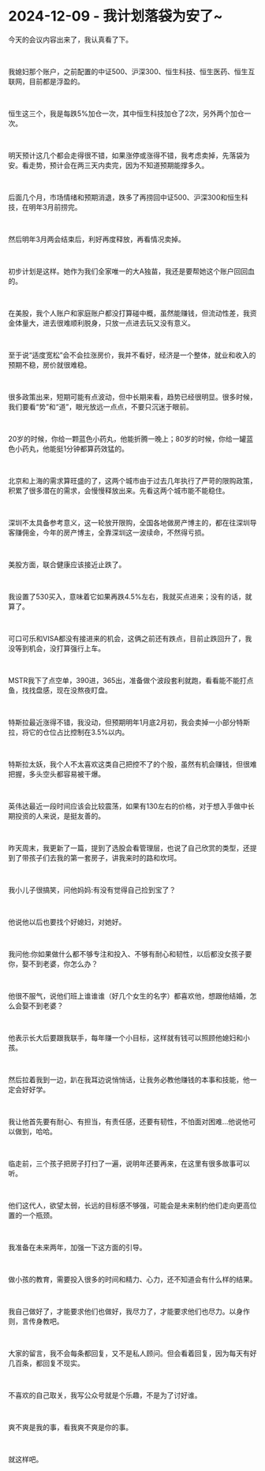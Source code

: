 # 2024-12-09 - 我计划落袋为安了~

<p style="visibility: visible;">今天的会议内容出来了，我认真看了下。</p><p style="visibility: visible;"><br style="visibility: visible;"></p><p style="visibility: visible;">我媳妇那个账户，之前配置的中证500、沪深300、恒生科技、恒生医药、恒生互联网，目前都是浮盈的。</p><p style="visibility: visible;"><br style="visibility: visible;"></p><p style="visibility: visible;">恒生这三个，我是每跌5%加仓一次，其中恒生科技加仓了2次，另外两个加仓一次。</p><p style="visibility: visible;"><br style="visibility: visible;"></p><p style="visibility: visible;">明天预计这几个都会走得很不错，如果涨停或涨得不错，我考虑卖掉，先落袋为安。看走势，预计会在两三天内卖完，因为不知道预期能撑多久。</p><p style="visibility: visible;"><br style="visibility: visible;"></p><p style="visibility: visible;">后面几个月，市场情绪和预期消退，跌多了再捞回中证500、沪深300和恒生科技，在明年3月前捞完。</p><p style="visibility: visible;"><br style="visibility: visible;"></p><p style="visibility: visible;">然后明年3月两会结束后，利好再度释放，再看情况卖掉。</p><p style="visibility: visible;"><br style="visibility: visible;"></p><p style="visibility: visible;">初步计划是这样。她作为我们全家唯一的大A独苗，我还是要帮她这个账户回回血的。</p><p style="visibility: visible;"><br style="visibility: visible;"></p><p style="visibility: visible;">在美股，我个人账户和家庭账户都没打算碰中概，虽然能赚钱，但流动性差，我资金体量大，进去很难顺利脱身，只放一点进去玩又没有意义。</p><p style="visibility: visible;"><br style="visibility: visible;"></p><p style="visibility: visible;">至于说“适度宽松”会不会拉涨房价，我并不看好，经济是一个整体，就业和收入的预期不稳，房价就很难稳。</p><p style="visibility: visible;"><br style="visibility: visible;"></p><p style="visibility: visible;">很多政策出来，短期可能有点波动，但中长期来看，趋势已经很明显。很多时候，我们要看“势”和“道”，眼光放远一点点，不要只沉迷于眼前。</p><p style="visibility: visible;"><br style="visibility: visible;"></p><p style="visibility: visible;">20岁的时候，你给一颗蓝色小药丸，他能折腾一晚上；80岁的时候，你给一罐蓝色小药丸，他能挺1分钟都算药效猛的。</p><p style="visibility: visible;"><br style="visibility: visible;"></p><p style="visibility: visible;">北京和上海的需求算旺盛的了，这两个城市由于过去几年执行了严苛的限购政策，积累了很多潜在的需求，会慢慢释放出来。先看这两个城市能不能稳住。</p><p style="visibility: visible;"><br style="visibility: visible;"></p><p style="visibility: visible;">深圳不太具备参考意义，这一轮放开限购，全国各地做房产博主的，都在往深圳导客赚佣金，今年的房产博主，全靠深圳这一波续命，不然得亏损。</p><p style="visibility: visible;"><br style="visibility: visible;"></p><p style="visibility: visible;">美股方面，联合健康应该接近止跌了。</p><p style="visibility: visible;"><br style="visibility: visible;"></p><p style="visibility: visible;">我设置了530买入，意味着它如果再跌4.5%左右，我就买点进来；没有的话，就算了。</p><p style="visibility: visible;"><br style="visibility: visible;"></p><p style="visibility: visible;">可口可乐和VISA都没有接进来的机会，这俩之前还有跌点，目前止跌回升了，我没等到机会，没打算强行上车。</p><p><br></p><p>MSTR我下了点空单，390进，365出，准备做个波段套利就跑，看看能不能打点鱼，找找盘感，现在没熬夜盯盘。</p><p><br></p><p>特斯拉最近涨得不错，我没动，但预期明年1月底2月初，我会卖掉一小部分特斯拉，将它的仓位占比控制在3.5%以内。</p><p><br></p><p>特斯拉太妖，我个人不太喜欢这类自己把控不了的个股，虽然有机会赚钱，但很难把握，多头空头都容易被干爆。</p><p><br></p><p>英伟达最近一段时间应该会比较震荡，如果有130左右的价格，对于想入手做中长期投资的人来说，是挺友善的。</p><p><br></p><p>昨天周末，我更新了一篇，提到了选股会看管理层，也说了自己欣赏的类型，还提到了带孩子们去我的第一套房子，讲我来时的路和坎坷。</p><p><br></p><p>我小儿子很搞笑，问他妈妈:有没有觉得自己捡到宝了？</p><p><br></p><p>他说他以后也要找个好媳妇，对她好。</p><p><br></p><p>我问他:你如果做什么都不够专注和投入、不够有耐心和韧性，以后都没女孩子要你，娶不到老婆，你怎么办？</p><p><br></p><p>他很不服气，说他们班上谁谁谁（好几个女生的名字）都喜欢他，想跟他结婚，怎么会娶不到老婆？</p><p><br></p><p>他表示长大后要跟我联手，每年赚一个小目标，这样就有钱可以照顾他媳妇和小孩。</p><p><br></p><p>然后拉着我到一边，趴在我耳边说悄悄话，让我务必教他赚钱的本事和技能，他一定会好好学。</p><p><br></p><p>我让他首先要有耐心、有担当，有责任感，还要有韧性，不怕面对困难…他说他可以做到，哈哈。</p><p><br></p><p>临走前，三个孩子把房子打扫了一遍，说明年还要再来，在这里有很多故事可以听。</p><p><br></p><p>他们这代人，欲望太弱，长远的目标感不够强，可能会是未来制约他们走向更高位置的一个瓶颈。</p><p><br></p><p>我准备在未来两年，加强一下这方面的引导。</p><p><br></p><p>做小孩的教育，需要投入很多的时间和精力、心力，还不知道会有什么样的结果。</p><p><br></p><p>我自己做好了，才能要求他们也做好，我尽力了，才能要求他们也尽力。以身作则，言传身教吧。</p><p><br></p><p>大家的留言，我不会每条都回复，又不是私人顾问。但会看着回复，因为每天有好几百条，都回复不现实。</p><p><br></p><p>不喜欢的自己取关，我写公众号就是个乐趣，不是为了讨好谁。</p><p><br></p><p>爽不爽是我的事，看我爽不爽是你的事。</p><p><br></p><p>就这样吧。</p><p style="display: none;"><mp-style-type data-value="10000"></mp-style-type></p>